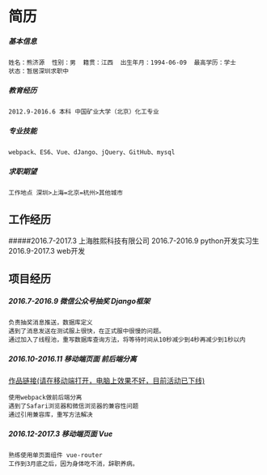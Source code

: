 # 简历
##### 基本信息  
```
姓名：熊济源  性别：男  籍贯：江西  出生年月：1994-06-09  最高学历：学士
状态：暂居深圳求职中 
```

##### 教育经历
    2012.9-2016.6 本科 中国矿业大学（北京）化工专业
##### 专业技能
    webpack、ES6、Vue、dJango、jQuery、GitHub、mysql
##### 求职期望
    工作地点 深圳>上海=北京=杭州>其他城市

## 工作经历
#####2016.7-2017.3 上海胜熙科技有限公司
    2016.7-2016.9 python开发实习生
    2016.9-2017.3 web开发

## 项目经历
##### 2016.7-2016.9 微信公众号抽奖 Django框架
    负责抽奖消息推送，数据库定义
    遇到了消息发送在测试服上很快，在正式服中很慢的问题。
    通过加入了线程池，重写数据库查询方法，将等待时间从10秒减少到4秒再减少到1秒以内

##### 2016.10-2016.11 移动端页面 前后端分离

[作品链接(请在移动端打开，电脑上效果不好，目前活动已下线)](http://180.153.54.63:61122/games/caicai/index.html)

    使用webpack做前后端分离
    遇到了Safari浏览器和微信浏览器的兼容性问题
    通过引用兼容库，重写方法解决

##### 2016.12-2017.3 移动端页面 Vue

```
熟练使用单页面组件 vue-router
工作到3月底之后，因为身体吃不消，辞职养病。
```